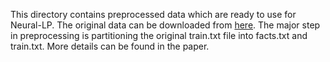 This directory contains preprocessed data which are ready to use for Neural-LP. The original data can be downloaded from [here](https://www.microsoft.com/en-us/download/details.aspx?id=52312).
The major step in preprocessing is partitioning the original train.txt file into facts.txt and train.txt. More details can be found in the paper.
